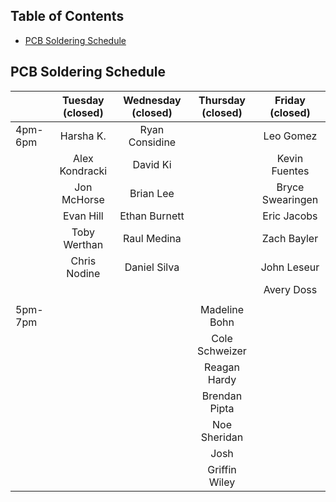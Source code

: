 ## Table of Contents
- [PCB Soldering Schedule](#pcb-soldering-schedule)


## PCB Soldering Schedule

|         | Tuesday (closed) | Wednesday (closed) | Thursday (closed) |  Friday (closed) |
|---------|:----------------:|:------------------:|:-----------------:|:----------------:|
| 4pm-6pm | Harsha K.        | Ryan Considine     |                   | Leo Gomez        |
|         | Alex Kondracki   | David Ki           |                   | Kevin Fuentes    |
|         | Jon McHorse      | Brian Lee          |                   | Bryce Swearingen |
|         | Evan Hill        | Ethan Burnett      |                   | Eric Jacobs      |
|         | Toby Werthan     | Raul Medina        |                   | Zach Bayler      |
|         | Chris Nodine     | Daniel Silva       |                   | John Leseur      |
|         |                  |                    |                   | Avery Doss       |
|         |                  |                    |                   |                  |
| 5pm-7pm |                  |                    | Madeline Bohn     |                  |
|         |                  |                    | Cole Schweizer    |                  |
|         |                  |                    | Reagan Hardy      |                  |
|         |                  |                    | Brendan Pipta     |                  |
|         |                  |                    | Noe Sheridan      |                  |
|         |                  |                    | Josh              |                  |
|         |                  |                    | Griffin Wiley     |                  |
